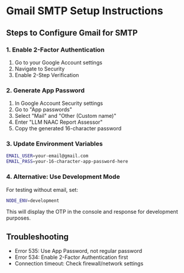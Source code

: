 # Gmail SMTP Setup Instructions

## Steps to Configure Gmail for SMTP

### 1. Enable 2-Factor Authentication
1. Go to your Google Account settings
2. Navigate to Security
3. Enable 2-Step Verification

### 2. Generate App Password
1. In Google Account Security settings
2. Go to "App passwords"
3. Select "Mail" and "Other (Custom name)"
4. Enter "LLM NAAC Report Assessor"
5. Copy the generated 16-character password

### 3. Update Environment Variables
```bash
EMAIL_USER=your-email@gmail.com
EMAIL_PASS=your-16-character-app-password-here
```

### 4. Alternative: Use Development Mode
For testing without email, set:
```bash
NODE_ENV=development
```

This will display the OTP in the console and response for development purposes.

## Troubleshooting
- Error 535: Use App Password, not regular password
- Error 534: Enable 2-Factor Authentication first
- Connection timeout: Check firewall/network settings
